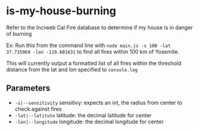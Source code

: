 # is-my-house-burning
Refer to the Inciweb Cal Fire database to determine if my house is in danger of burning

Ex: Run this from the command line with `node main.js -s 100 -lat 37.735969 -lon -119.601631` to find all fires within 100 km of Yosemite.

This will currently output a formatted list of all fires within the threshold distance from the lat and lon specified to `console.log`

## Parameters

- `-s|--sensitivity` sensitivy: expects an int, the radius from center to check against fires
- `-lat|--latitute` latitude: the decimal latitude for center
- `-lon|--longitude` longitude: the decimal longitude for center
